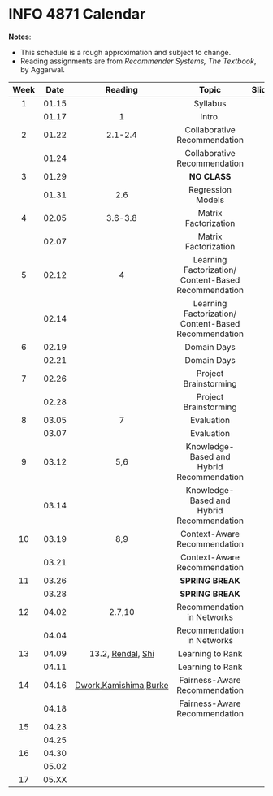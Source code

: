 # INFO 4871 Calendar

**Notes**:
- This schedule is a rough approximation and subject to change.
- Reading assignments are from _Recommender Systems, The Textbook_, by Aggarwal.


| Week   | Date         | Reading      |                   Topic               	   | Slides      | RQ | Homework   | 
|:------:|:------------:| :-----------:| :----------------------------------------:|:-----------:|:--:|:----------:|
| 1      | 01.15        |              | Syllabus                                  |             |    |            |	
|        | 01.17        | 1            |  Intro.                                   |             |    |            |	
| 2      | 01.22        | 2.1-2.4      |     Collaborative Recommendation          | 		     |	  | 	       | 
|        | 01.24        |              |     Collaborative Recommendation          | 		     |    |            |	
| 3      | 01.29        |              |     **NO CLASS**                          |             |    |            | 
|        | 01.31        | 	2.6        |     Regression Models                     |             |    |            |
| 4      | 02.05        |   3.6-3.8    |     Matrix Factorization                  |             |    |            | 
|        | 02.07        |              |     Matrix Factorization                  |             |    |            | 	
| 5      | 02.12        |   4          |     Learning Factorization/ Content-Based Recommendation     |  	         |    |            | 
|        | 02.14        |              |     Learning Factorization/ Content-Based Recommendation     |  	         |    |            | 
| 6      | 02.19        |              |     Domain Days                           | 	         |    |            | 
|        | 02.21        |   		   |     Domain Days                           |	         |    |            | 
| 7      | 02.26        |              |     Project Brainstorming                 | 	         |    |            | 
|        | 02.28        |              |     Project Brainstorming                 |	         |    |            | 
| 8      | 03.05        |    7         |     Evaluation                            | 	         |    |            | 
|        | 03.07        |              |     Evaluation                            | 	         |    |            | 
| 9      | 03.12        |     5,6      |     Knowledge-Based and Hybrid Recommendation |         |    |            |  
|        | 03.14        |              |     Knowledge-Based and Hybrid Recommendation |         |    |            | 
| 10     | 03.19        |     8,9      |     Context-Aware Recommendation          |	         |    |            | 
|        | 03.21        |              |     Context-Aware Recommendation          |	         |    |            | 
| 11     | 03.26        |              |  **SPRING BREAK**                         |	         |    |            | 
|        | 03.28        |              |  **SPRING BREAK**                         |	         |    |            | 
| 12     | 04.02        |    2.7,10    | 	Recommendation in Networks             |             |    |            | 
|        | 04.04        |              |    Recommendation in Networks             |	         |    |            | 
| 13     | 04.09        |  13.2, [Rendal](https://google.com), [Shi](https://google.com)| Learning to Rank  |	 |    |   
|        | 04.11        |              |  	Learning to Rank				   	   | 			 |	  |	           | 
| 14     | 04.16        | [Dwork](),[Kamishima](),[Burke]()|  Fairness-Aware Recommendation  |   |    |            | 
|        | 04.18        |              |        Fairness-Aware Recommendation      |	         |    |            | 
| 15     | 04.23        |              |                                           | 	         |    |            | 
|        | 04.25        |              | 		                                   | 	         |    |            | 
| 16     | 04.30        |              | 		                               	   |	         |    |            | 
|        | 05.02        |              |                                           |			 |	  |            |
| 17     | 05.XX        |              |                                           |			 |	  |  	       | 
